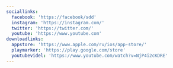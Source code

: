 ```yaml
---
sociallinks:
  facebook: 'https://facebook/sdd'
  instagram: 'https://instagram.com/'
  twitter: 'https://twitter.com/'
  youtube: 'https://www.youtube.com'
downloadlinks:
  appstore: 'https://www.apple.com/ru/ios/app-store/'
  playmarker: 'https://play.google.com/store'
  youtubevidel: 'https://www.youtube.com/watch?v=NjP4i2cKDRE'
---
```


